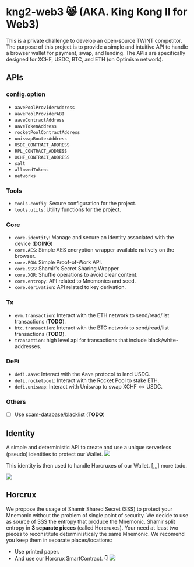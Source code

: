 # kng2-web3 😸 (AKA. King Kong II for Web3)
This is a private challenge to develop an open-source TWINT competitor.
The purpose of this project is to provide a simple and intuitive API to handle a browser wallet for payment, swap, and lending. The APIs are specifically designed for XCHF, USDC, BTC, and ETH (on Optimism network).

## APIs
### config.option
* `aavePoolProviderAddress`
* `aavePoolProviderABI`
* `aaveContractAddress`
* `aaveTokenAddress`
* `rocketPoolContractAddress`
* `uniswapRouterAddress` 
* `USDC_CONTRACT_ADDRESS`
* `RPL_CONTRACT_ADDRESS`
* `XCHF_CONTRACT_ADDRESS`
* `salt`
* `allowedTokens`
* `networks`

### Tools
- `tools.config`: Secure configuration for the project.
- `tools.utils`: Utility functions for the project.

### Core
- `core.identity`: Manage and secure an identity associated with the device (**DOING**)
- `core.AES`: Simple AES encryption wrapper available natively on the browser.
- `core.POW`: Simple Proof-of-Work API.
- `core.SSS`: Shamir's Secret Sharing Wrapper.
- `core.XOR`: Shuffle operations to avoid clear content.
- `core.entropy`: API related to Mnemonics and seed.
- `core.derivation`: API related to key derivation.

### Tx
- `evm.transaction`: Interact with the ETH network to send/read/list transactions (**TODO**).
- `btc.transaction`: Interact with the BTC network to send/read/list transactions (**TODO**).
- `transaction`: high level api for transactions that include  black/white-addresses.

### DeFi
- `defi.aave`: Interact with the Aave protocol to lend USDC.
- `defi.rocketpool`: Interact with the Rocket Pool to stake ETH.
- `defi.uniswap`: Interact with Uniswap to swap XCHF <=> USDC.

### Others
- [ ] Use [scam-database/blacklist](https://github.com/scamsniffer/scam-database/tree/main/blacklist) (**TODO**)


## Identity
A simple and deterministic API to create and use a unique serverless (pseudo) identities to protect our Wallet. 
[![](https://mermaid.ink/img/pako:eNqdV1uPozYU_iuI1UpZNYm4X-Ztk8xIlUbtw6R9meyDwSax4kBqzM6kk_nva27BNoGkNRICvu9cfXxsPvQ4g0h_0LcUHHfaerVJNT7yIqo_HIuI4HhGEEjyGvrr99Vr-WrMcpZRBGcFhj-02WymncvP5rmR-X6hd6DVgosaRCmsHxqRjmmfte8DkHPWFiK06CD3rC0HIO-sNbG1dyXSHMUUMTFSbnM-04oc0RQc0OS1ffrxrcYXFX7M3szJK7-3n6ugRFMjJlatCktSsZQs_3YEef6WUdi5cPmkGC0vfaofED0ADPm0fpTwRmc7dEAb_YE_QpSAgrCNPhWgvwHFICIoLzkfjfN6BOL9lmYF112Jvu0wQ41giR8pPgB6WmYkozXjy-Pycfn0JHB4zFkKFVbCBxQ1MUQZlkm7nEwCY6qZhvF1qoXe3PId1wgDww6_fus7seDJQFSRtxyuwCvlg0H5i4NXNXgXBfbctULHNH3P8SUFre9X5YPbDjQBrNE7E3Nk2qZtGNccVZkGH5Z5xSOFSLfRJJy7RjNMntXBN9FBglMk2rOrIdmTHZJRXonpYr8dL5CO0KuNqMqr2cCh7RurRQ-2GhjwIVkHlGZvOwTgaARJlrIncMDkVDM2Gx4VRVER7xDTDnn5PtV-IgpBCqZauVqIIv6C_21WmOkd38X0gQiRhbKUvqCgvARayvvwSJoquAp1KBExKXI-8yOZbBmiml7Cmv7wjNP9-KRjRtDwrCO4Rc_3RQ5ivpGITlVL1w3nnuWZXmBZjj3V-Kvve67t2aYVlOvJn4eGGXqGHzi2tJ5qdcOZrHBlaUSEe6lynuW631J0EusWb1NAhhNQ4-vRpVGXRvbOvR1tohfe1Sb3vzNVqb2RCZJlxxuUNGOo51m_sCqaHCgvUBdAhXN7avBPwHCW9m16nnedqZh1ykvqQf8UKI3RH8UhkjSqOx5vVn19vK-CiWlY5V7Fb5brTjVj7oRSURL2ck32hgGrS5QjbQYM5Pt-_K7tJFGs0uTgAxAaECqcMufPeLtjI661vDsoK0D3I1PY0v4sWI4huoO55Ie5fXlAkfc92_RsdcLR-r7UCGQ5QVES-0kiMLcUi7sHKfOkNAOYpVdUjTJVDxVeTDHrR5EkAR8qTa5GJE1uBsFJaWQyo2oCI1OA-AZKlRS5rsWHSlJ7XY8VE35qLVlDR5wEE7I-HZEx1Ahbgjm0xbUEq-uPtuHcPkW2cnYnZ1qd3ODhr5VzBDnfu9-e28nN_oM5Tzhh3m_MF5wMgkFrpdjnJv3kPxLFEQKGHiHm26H-kACSo6kOCpa9nNJYf2C0QC1phQH_yzk0rM9fDCo00A)](https://mermaid-js.github.io/mermaid-live-editor/edit/#pako:eNqdV1uPozYU_iuI1UpZNYm4X-Ztk8xIlUbtw6R9meyDwSax4kBqzM6kk_nva27BNoGkNRICvu9cfXxsPvQ4g0h_0LcUHHfaerVJNT7yIqo_HIuI4HhGEEjyGvrr99Vr-WrMcpZRBGcFhj-02WymncvP5rmR-X6hd6DVgosaRCmsHxqRjmmfte8DkHPWFiK06CD3rC0HIO-sNbG1dyXSHMUUMTFSbnM-04oc0RQc0OS1ffrxrcYXFX7M3szJK7-3n6ugRFMjJlatCktSsZQs_3YEef6WUdi5cPmkGC0vfaofED0ADPm0fpTwRmc7dEAb_YE_QpSAgrCNPhWgvwHFICIoLzkfjfN6BOL9lmYF112Jvu0wQ41giR8pPgB6WmYkozXjy-Pycfn0JHB4zFkKFVbCBxQ1MUQZlkm7nEwCY6qZhvF1qoXe3PId1wgDww6_fus7seDJQFSRtxyuwCvlg0H5i4NXNXgXBfbctULHNH3P8SUFre9X5YPbDjQBrNE7E3Nk2qZtGNccVZkGH5Z5xSOFSLfRJJy7RjNMntXBN9FBglMk2rOrIdmTHZJRXonpYr8dL5CO0KuNqMqr2cCh7RurRQ-2GhjwIVkHlGZvOwTgaARJlrIncMDkVDM2Gx4VRVER7xDTDnn5PtV-IgpBCqZauVqIIv6C_21WmOkd38X0gQiRhbKUvqCgvARayvvwSJoquAp1KBExKXI-8yOZbBmiml7Cmv7wjNP9-KRjRtDwrCO4Rc_3RQ5ivpGITlVL1w3nnuWZXmBZjj3V-Kvve67t2aYVlOvJn4eGGXqGHzi2tJ5qdcOZrHBlaUSEe6lynuW631J0EusWb1NAhhNQ4-vRpVGXRvbOvR1tohfe1Sb3vzNVqb2RCZJlxxuUNGOo51m_sCqaHCgvUBdAhXN7avBPwHCW9m16nnedqZh1ykvqQf8UKI3RH8UhkjSqOx5vVn19vK-CiWlY5V7Fb5brTjVj7oRSURL2ck32hgGrS5QjbQYM5Pt-_K7tJFGs0uTgAxAaECqcMufPeLtjI661vDsoK0D3I1PY0v4sWI4huoO55Ie5fXlAkfc92_RsdcLR-r7UCGQ5QVES-0kiMLcUi7sHKfOkNAOYpVdUjTJVDxVeTDHrR5EkAR8qTa5GJE1uBsFJaWQyo2oCI1OA-AZKlRS5rsWHSlJ7XY8VE35qLVlDR5wEE7I-HZEx1Ahbgjm0xbUEq-uPtuHcPkW2cnYnZ1qd3ODhr5VzBDnfu9-e28nN_oM5Tzhh3m_MF5wMgkFrpdjnJv3kPxLFEQKGHiHm26H-kACSo6kOCpa9nNJYf2C0QC1phQH_yzk0rM9fDCo00A)

This identity is then used to handle Horcruxes of our Wallet.
[,,,] more todo.

[![](https://mermaid.ink/img/pako:eNqdWGtv4kYU_SuWVyuRrkP9xkbalZrHqlKjbiWi9sOyigZ7DCOMTcfjJDTKf-8dD4aZMTa0gwSx7zn3Pa-8mUmZYnNqVgwxfEfQkqLN9bM7LwwY33_6YVxffzEqnFDMpgaq2WpUV5gWaIOtLaqql5KmV8bnL8bbtl7kJLEE9F3lz2aznwtjasxWaEOoMWsw_IliARQADt2QV0zFS6Fq4K0wOTWqFRqJ140r4rVAN8QGvCppQutXMCMkAiXCY2XryBElCYSoKBk2KFmumFFmQgQh8V-0xN9B3W9498P4bNSkYG4Qjg6qrriGvfM8y71pfDO0IUhyJlsWWCYpLhhhu4OmJviapF1Wa0JmKdXbyqyDDU5t8UfxQdlpcfumEaMnqA3U_ddfRuDYJzDTmBPFOnIaWEMAjwW8p57vaiZP5OCCJJKnQ4iS309q3E9_fPtrQAoOy1IAHwVTI7Bte1MZ4Hv5At9O8yjjO_G26j8BQy3ku2gf0zI3mG4QSWG2vnHR3GQrvMFzcwp_pjhDdc7mpiWJ_kSUoEWOK455E-rm5gIl6yUt6yIV1JcVYXhP5PItJRtEd7dlXlKB-HB_e3_79auEgfKURaqhMhiprIlhyogKWlX5KLItnpKPlhGHY3fiB3Yc2V788arrxA00GqYa3_VBQcj5US__4OBJDeFBgTcO3Nh3nEnoTxQFre8n-dF5B_YBPOJXJufI8RzPtk85qiOhZ2zXOeGRBqTLxSge845rhgNZ7X2SHcxJgWV7XjMUe6pDqhQ6sbhZL4cb5Ajo9MaiyauzF8fexL676YjdvRjBUKwjSsuXFUbpYARZWbCvsOXkO4GYzyEqihd1soItBGYkPFvGM6YpKpBl8NmSa_QZ-Wc_w5xw-yqnDy1wfqNNpQ844h8JVsD2OpCmRtyE2peIJK8rqPxAJluErKaTsP368ECK9XDRCctxf9VxusQPl0WOEtgaZaeaqRvE49ANnTByXd-zDHicTMLACz3Hjfh8moxj24lDexL5njKfhLr-TDZybWoscvBSxzyofb-keCf3LVkWKO9PgJA_Dk4N0RrlK3g7uIgecCcXuf-dqUbtmUzkZbk9A-HnnY5n3cZqYGqg0KABSjXM-dKQZ8RIWXRthmF4GqmZ9flHWYP-rnGR4N_rzULRqO94sFh19cG6ikaO7fK9Cr7cILAMe-zHSlPmbHaKe8aAe0yUr2wGDFXrbvyB52eLRIepwUcottNUw_CcP_AT64BrLe4CyB2i64EStrBvNavgYHYB8hbOdWt-QFH3Pc8JPb3g-PGy1EhgNUGLLJlkmYRcUiLvHjnPk7YYpGVxQtUgUvdQwyWUsG4UWRbB0GFqN2KluGWKdtpCpiKaRWCgBBg2UKqlKAhcGDpIX-s6qCSHGwFH9R1xMpLnj7sttvsWwhbg9G1xLcA9ro-e7Z8_RbY878hz3COv9_DX8nyJNwkvtxccedf_wVwonTAvNzaRnIyiXmucBneJd7hI1NsUbk_3KYHt0JxmKK-wZcKttJztisScMlrjFrT_l8Ae9f4vR_G-lQ)](https://mermaid-js.github.io/mermaid-live-editor/edit/#pako:eNqdWGtv4kYU_SuWVyuRrkP9xkbalZrHqlKjbiWi9sOyigZ7DCOMTcfjJDTKf-8dD4aZMTa0gwSx7zn3Pa-8mUmZYnNqVgwxfEfQkqLN9bM7LwwY33_6YVxffzEqnFDMpgaq2WpUV5gWaIOtLaqql5KmV8bnL8bbtl7kJLEE9F3lz2aznwtjasxWaEOoMWsw_IliARQADt2QV0zFS6Fq4K0wOTWqFRqJ140r4rVAN8QGvCppQutXMCMkAiXCY2XryBElCYSoKBk2KFmumFFmQgQh8V-0xN9B3W9498P4bNSkYG4Qjg6qrriGvfM8y71pfDO0IUhyJlsWWCYpLhhhu4OmJviapF1Wa0JmKdXbyqyDDU5t8UfxQdlpcfumEaMnqA3U_ddfRuDYJzDTmBPFOnIaWEMAjwW8p57vaiZP5OCCJJKnQ4iS309q3E9_fPtrQAoOy1IAHwVTI7Bte1MZ4Hv5At9O8yjjO_G26j8BQy3ku2gf0zI3mG4QSWG2vnHR3GQrvMFzcwp_pjhDdc7mpiWJ_kSUoEWOK455E-rm5gIl6yUt6yIV1JcVYXhP5PItJRtEd7dlXlKB-HB_e3_79auEgfKURaqhMhiprIlhyogKWlX5KLItnpKPlhGHY3fiB3Yc2V788arrxA00GqYa3_VBQcj5US__4OBJDeFBgTcO3Nh3nEnoTxQFre8n-dF5B_YBPOJXJufI8RzPtk85qiOhZ2zXOeGRBqTLxSge845rhgNZ7X2SHcxJgWV7XjMUe6pDqhQ6sbhZL4cb5Ajo9MaiyauzF8fexL676YjdvRjBUKwjSsuXFUbpYARZWbCvsOXkO4GYzyEqihd1soItBGYkPFvGM6YpKpBl8NmSa_QZ-Wc_w5xw-yqnDy1wfqNNpQ844h8JVsD2OpCmRtyE2peIJK8rqPxAJluErKaTsP368ECK9XDRCctxf9VxusQPl0WOEtgaZaeaqRvE49ANnTByXd-zDHicTMLACz3Hjfh8moxj24lDexL5njKfhLr-TDZybWoscvBSxzyofb-keCf3LVkWKO9PgJA_Dk4N0RrlK3g7uIgecCcXuf-dqUbtmUzkZbk9A-HnnY5n3cZqYGqg0KABSjXM-dKQZ8RIWXRthmF4GqmZ9flHWYP-rnGR4N_rzULRqO94sFh19cG6ikaO7fK9Cr7cILAMe-zHSlPmbHaKe8aAe0yUr2wGDFXrbvyB52eLRIepwUcottNUw_CcP_AT64BrLe4CyB2i64EStrBvNavgYHYB8hbOdWt-QFH3Pc8JPb3g-PGy1EhgNUGLLJlkmYRcUiLvHjnPk7YYpGVxQtUgUvdQwyWUsG4UWRbB0GFqN2KluGWKdtpCpiKaRWCgBBg2UKqlKAhcGDpIX-s6qCSHGwFH9R1xMpLnj7sttvsWwhbg9G1xLcA9ro-e7Z8_RbY878hz3COv9_DX8nyJNwkvtxccedf_wVwonTAvNzaRnIyiXmucBneJd7hI1NsUbk_3KYHt0JxmKK-wZcKttJztisScMlrjFrT_l8Ae9f4vR_G-lQ)

## Horcrux
We propose the usage of Shamir Shared Secret (SSS) to protect your Mnemonic without the problem of single point of security. We decide to use as source of SSS the entropy that produce the Mnemonic. Shamir split entropy in **3 separate pieces** (called Horcruxes). Your need at least two pieces to reconstitute deterministicaly the same Mnemonic. We recomend you keep them in separate places/locations:

* Use printed paper.
* And use our Horcrux SmartContract. 👇
[![](https://mermaid.ink/img/pako:eNqdV-mO2zYQfhVBQQBv61V1SzaQBboXFsii-bFGESAOCkoa2ax1OBS1u84iL5VH6JN1dNkSZcluacAQNd9cH4dD6k320wDkuZxxwuGWkhUj8eWzvkyWiYRjnTKf5a-_JdLl5ZX0UM0UnwGiJ4qiXEhzactSDj6HQMrWhAFi01B6WpOYssrINvci6n-E3YiRjKeMrEDaIKpxXsZ0FP8mCaNSKMaXX76WbgqD8AXNfZ1LzyTK4QiGwbecMpjXXhtx_bqG_I25tQKM84xLHkgQb_mQ0sF3C9B6WWDuFg-flcXn2nIt-CDlNOG6ZU_KkC8O2g28UC3CryQ_CqqqRxpAwinfTbYky15SFlx02H4GRsNdyZ6AzzNgCYnhBL67GC3x2GLQ4K8mnNI6zrFGOvLG_ZAc5y1OsZQ-lkv69PD7JKfBr_ts__kpfbg6lJrIe62452-OC0aCRliRfyXF9BXLeF_0NcnyVI6BxYQGuFHeipdLma8hhqU8x8cAQpJHfClPW6I_CaPEiyArMG-VoaXsEX-zYmmeBJXqy5pyqBUL-ZbRmLDdTRqlrEK8u7u5u7m_b2Ey8NMkEFAhjqBtiQPjtAtaZ9HEVaeSpqrvp9LMVnTHtNSZqxqz9xf9IK6RVWCCvm6iAbvQdwf19wEetWDvDRiKpc9MTXNs0-kYaGI_qu-eDqBOYAGvvM2RZmiGqh4LVESqOHTtSEQCkK28yUyx1HpoyOrgrB1gRBNo-zPK0fHXDagrxUpMrjer8QI5AHq14ZW8arV4Zjjq7XVPrNdigqPjnTCWvqxx84xmEKYJv8cjINpViOUSs2Lg5f4auBRnxXwqYRsJSEKmUrFbIkH9iX6vd5hmb1_b9BEPomthK70Dt_i1YAmebCM0leIy1SEi_Ah7PbARJhtE20yPsLo_PNJkM77olEcwvOoQrODxvMyJj22tHVS5da2ZYuu2Zru6bhpTCaeOY1uGbWi6W-wnR5mp2sxWHdc0OvupMjfMZCkXtoYXYZQi5rFb9yuGfbpVt3SVkGiYgEq-GN0aVWmkrxjtaBPd4442uf_NVGn2BBNRmm5PQBK8UPUi6xdWCesmigVqkUDAnF4a-kw4TZO-T9u2jyMFt2bx6_SgbzkkPvyRx17HonjiYbPq28O-SiaaqhdnFf7pljWVVMWcdYoy4k_HdE840A9EmZ3DgJNs08_fMszQ80VYN3mXzNQgEDAF5490teYjoTW4MyC3hG1GlrCBfcp5hhe7M5A3eE3aFBeU7rlnaLYhLjgszqOmBe4S5IW-E4Yt5IrR9ukRFTwJzSBIkyOmRpFihALOZ5T3swhDF4cI61YjdBY3DchOaGRdRNkERpYA8ABlAkWWpeMQQWKv66H8CK-_BWroihPSKFrstqAONcIGoA0dcQ1AP_RHQzVP3yIbPeOgp-kHvcHLX6NntvQc-3x_1kHv8j-4s1s3zPOdOa0gXXfQW6GGn2rFh0S-DfA76i6geBzK85BEGUxlkvP0aZf48pyzHBpQ_TVeo378C6WSmNU)](https://mermaid-js.github.io/mermaid-live-editor/edit/#pako:eNqdV-mO2zYQfhVBQQBv61V1SzaQBboXFsii-bFGESAOCkoa2ax1OBS1u84iL5VH6JN1dNkSZcluacAQNd9cH4dD6k320wDkuZxxwuGWkhUj8eWzvkyWiYRjnTKf5a-_JdLl5ZX0UM0UnwGiJ4qiXEhzactSDj6HQMrWhAFi01B6WpOYssrINvci6n-E3YiRjKeMrEDaIKpxXsZ0FP8mCaNSKMaXX76WbgqD8AXNfZ1LzyTK4QiGwbecMpjXXhtx_bqG_I25tQKM84xLHkgQb_mQ0sF3C9B6WWDuFg-flcXn2nIt-CDlNOG6ZU_KkC8O2g28UC3CryQ_CqqqRxpAwinfTbYky15SFlx02H4GRsNdyZ6AzzNgCYnhBL67GC3x2GLQ4K8mnNI6zrFGOvLG_ZAc5y1OsZQ-lkv69PD7JKfBr_ts__kpfbg6lJrIe62452-OC0aCRliRfyXF9BXLeF_0NcnyVI6BxYQGuFHeipdLma8hhqU8x8cAQpJHfClPW6I_CaPEiyArMG-VoaXsEX-zYmmeBJXqy5pyqBUL-ZbRmLDdTRqlrEK8u7u5u7m_b2Ey8NMkEFAhjqBtiQPjtAtaZ9HEVaeSpqrvp9LMVnTHtNSZqxqz9xf9IK6RVWCCvm6iAbvQdwf19wEetWDvDRiKpc9MTXNs0-kYaGI_qu-eDqBOYAGvvM2RZmiGqh4LVESqOHTtSEQCkK28yUyx1HpoyOrgrB1gRBNo-zPK0fHXDagrxUpMrjer8QI5AHq14ZW8arV4Zjjq7XVPrNdigqPjnTCWvqxx84xmEKYJv8cjINpViOUSs2Lg5f4auBRnxXwqYRsJSEKmUrFbIkH9iX6vd5hmb1_b9BEPomthK70Dt_i1YAmebCM0leIy1SEi_Ah7PbARJhtE20yPsLo_PNJkM77olEcwvOoQrODxvMyJj22tHVS5da2ZYuu2Zru6bhpTCaeOY1uGbWi6W-wnR5mp2sxWHdc0OvupMjfMZCkXtoYXYZQi5rFb9yuGfbpVt3SVkGiYgEq-GN0aVWmkrxjtaBPd4442uf_NVGn2BBNRmm5PQBK8UPUi6xdWCesmigVqkUDAnF4a-kw4TZO-T9u2jyMFt2bx6_SgbzkkPvyRx17HonjiYbPq28O-SiaaqhdnFf7pljWVVMWcdYoy4k_HdE840A9EmZ3DgJNs08_fMszQ80VYN3mXzNQgEDAF5490teYjoTW4MyC3hG1GlrCBfcp5hhe7M5A3eE3aFBeU7rlnaLYhLjgszqOmBe4S5IW-E4Yt5IrR9ukRFTwJzSBIkyOmRpFihALOZ5T3swhDF4cI61YjdBY3DchOaGRdRNkERpYA8ABlAkWWpeMQQWKv66H8CK-_BWroihPSKFrstqAONcIGoA0dcQ1AP_RHQzVP3yIbPeOgp-kHvcHLX6NntvQc-3x_1kHv8j-4s1s3zPOdOa0gXXfQW6GGn2rFh0S-DfA76i6geBzK85BEGUxlkvP0aZf48pyzHBpQ_TVeo378C6WSmNU)